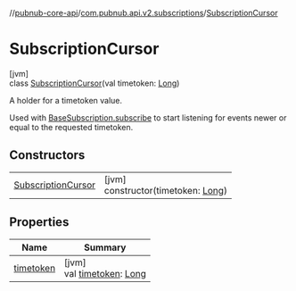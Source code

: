 //[pubnub-core-api](../../../index.md)/[com.pubnub.api.v2.subscriptions](../index.md)/[SubscriptionCursor](index.md)

# SubscriptionCursor

[jvm]\
class [SubscriptionCursor](index.md)(val timetoken: [Long](https://kotlinlang.org/api/latest/jvm/stdlib/kotlin/-long/index.html))

A holder for a timetoken value.

Used with [BaseSubscription.subscribe](../../../../../pubnub-core/pubnub-core-api/com.pubnub.api.v2.subscriptions/-base-subscription/subscribe.md) to start listening for events newer or equal to the requested timetoken.

## Constructors

| | |
|---|---|
| [SubscriptionCursor](-subscription-cursor.md) | [jvm]<br>constructor(timetoken: [Long](https://kotlinlang.org/api/latest/jvm/stdlib/kotlin/-long/index.html)) |

## Properties

| Name | Summary |
|---|---|
| [timetoken](timetoken.md) | [jvm]<br>val [timetoken](timetoken.md): [Long](https://kotlinlang.org/api/latest/jvm/stdlib/kotlin/-long/index.html) |
